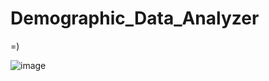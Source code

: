# Demographic_Data_Analyzer

=)

![image](https://github.com/berlin880/Demographic_Data_Analyzer/assets/64656041/7365f104-0f78-44cb-b028-6565f653b260)
